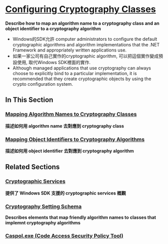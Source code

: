 
# [Configuring Cryptography Classes](https://docs.microsoft.com/en-us/dotnet/framework/configure-apps/configure-cryptography-classes)

**Describe how to map an algorithm name to a cryptography class and an object identifier to a cryptography algorithm**

* Windows的SDK允許 computer administrators to configure the default cryptographic algorithms and algorithm implementations that the .NET Framework and appropriately written applications use.
* 如果一家公司有自己實作的cryptographic algorithm, 可以把這個實作變成預設使用, 取代Windows SDK裡面的實作.
* Although managed applications that use cryptography can always choose to explicitly bind to a particular implementation, it is recommended that they create cryptographic objects by using the crypto configuration system.

## In This Section

### [Mapping Algorithm Names to Cryptography Classes](https://docs.microsoft.com/en-us/dotnet/framework/configure-apps/map-algorithm-names-to-cryptography-classes)
**描述如何用 algorithm name 去對應到 cryptography class**

### [Mapping Object Identifiers to Cryptography Algorithms](https://docs.microsoft.com/en-us/dotnet/framework/configure-apps/map-object-identifiers-to-cryptography-algorithms)
**描述如何用 object identifier 去對應到 cryptography algorithm**


## Related Sections 
### [Cryptographic Services](https://docs.microsoft.com/en-us/dotnet/standard/security/cryptographic-services)
**提供了 Windows SDK 支援的 cryptographic services 概觀**  

### [Cryptography Setting Schema](https://docs.microsoft.com/en-us/dotnet/framework/configure-apps/file-schema/cryptography/index)
**Describes elements that map friendly algorithm names to classes that implemnt cryptography algorithms**  

### [Caspol.exe (Code Access Security Policy Tool)](https://docs.microsoft.com/en-us/dotnet/framework/tools/caspol-exe-code-access-security-policy-tool)
  
